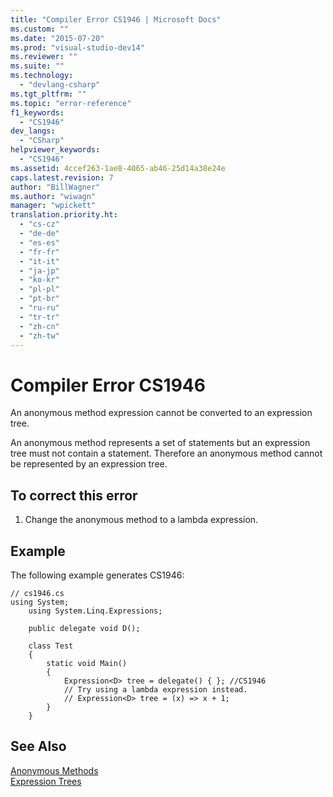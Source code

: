 ```yaml
---
title: "Compiler Error CS1946 | Microsoft Docs"
ms.custom: ""
ms.date: "2015-07-20"
ms.prod: "visual-studio-dev14"
ms.reviewer: ""
ms.suite: ""
ms.technology: 
  - "devlang-csharp"
ms.tgt_pltfrm: ""
ms.topic: "error-reference"
f1_keywords: 
  - "CS1946"
dev_langs: 
  - "CSharp"
helpviewer_keywords: 
  - "CS1946"
ms.assetid: 4ccef263-1ae8-4065-ab46-25d14a38e24e
caps.latest.revision: 7
author: "BillWagner"
ms.author: "wiwagn"
manager: "wpickett"
translation.priority.ht: 
  - "cs-cz"
  - "de-de"
  - "es-es"
  - "fr-fr"
  - "it-it"
  - "ja-jp"
  - "ko-kr"
  - "pl-pl"
  - "pt-br"
  - "ru-ru"
  - "tr-tr"
  - "zh-cn"
  - "zh-tw"
---
```

# Compiler Error CS1946
An anonymous method expression cannot be converted to an expression tree.  
  
 An anonymous method represents a set of statements but an expression tree must not contain a statement. Therefore an anonymous method cannot be represented by an expression tree.  
  
## To correct this error  
  
1.  Change the anonymous method to a lambda expression.  
  
## Example  
 The following example generates CS1946:  
  
```  
// cs1946.cs  
using System;  
    using System.Linq.Expressions;  
  
    public delegate void D();  
  
    class Test  
    {  
        static void Main()  
        {  
            Expression<D> tree = delegate() { }; //CS1946  
            // Try using a lambda expression instead.  
            // Expression<D> tree = (x) => x + 1;  
        }  
    }  
```  
  
## See Also  
 [Anonymous Methods](../../../csharp/programming-guide/statements-expressions-operators/anonymous-methods.md)   
 [Expression Trees](../Topic/Expression%20Trees%20\(C%23%20and%20Visual%20Basic\).md)